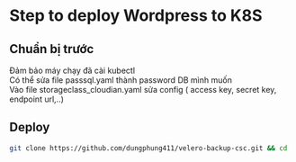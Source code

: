 # Step to deploy Wordpress to K8S
## Chuẩn bị trước
Đảm bảo máy chạy đã cài kubectl <br>
Có thể sửa file passsql.yaml  thành password DB mình muốn <br>
Vào file storageclass_cloudian.yaml sửa config ( access key, secret key, endpoint url,..) <br>
## Deploy
```bash
git clone https://github.com/dungphung411/velero-backup-csc.git && cd ./velero-backup-csc/Wordpress_deploy_backup && sh ./deploy.sh
 ```